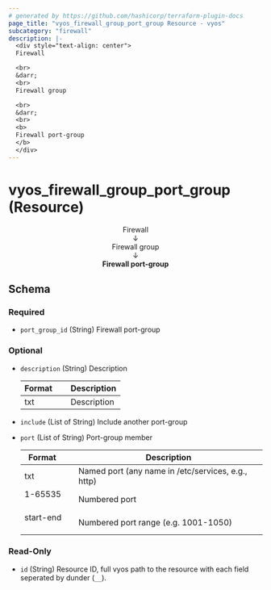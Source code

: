 ```yaml
---
# generated by https://github.com/hashicorp/terraform-plugin-docs
page_title: "vyos_firewall_group_port_group Resource - vyos"
subcategory: "firewall"
description: |-
  <div style="text-align: center">
  Firewall

  <br>
  &darr;
  <br>
  Firewall group

  <br>
  &darr;
  <br>
  <b>
  Firewall port-group
  </b>
  </div>
---
```


# vyos_firewall_group_port_group (Resource)

<div style="text-align: center">
Firewall

<br>
&darr;
<br>
Firewall group

<br>
&darr;
<br>
<b>
Firewall port-group
</b>
</div>



<!-- schema generated by tfplugindocs -->
## Schema

### Required

- `port_group_id` (String) Firewall port-group

### Optional

- `description` (String) Description

    |  Format  &emsp;|  Description  |
    |----------------|---------------|
    |  txt     &emsp;|  Description  |
- `include` (List of String) Include another port-group
- `port` (List of String) Port-group member

    |  Format     &emsp;|  Description                                         |
    |-------------------|------------------------------------------------------|
    |  txt        &emsp;|  Named port (any name in /etc/services, e.g., http)  |
    |  1-65535    &emsp;|  Numbered port                                       |
    |  start-end  &emsp;|  Numbered port range (e.g. 1001-1050)                |

### Read-Only

- `id` (String) Resource ID, full vyos path to the resource with each field seperated by dunder (`__`).
